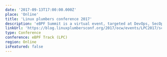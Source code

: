 ```yaml
---
date: '2017-09-13T17:00:00.000Z'
place: 'Online'
title: 'Linux plumbers conference 2017'
description: 'eBPF Summit is a virtual event, targeted at DevOps, SecOps, platform architects, security engineers, and developers. Register to save the date and stay updated on event information'
linkUrl: 'https://blog.linuxplumbersconf.org/2017/ocw/events/LPC2017/schedule.html#day_2017_09_15'
type: Conference
conference: eBPF Track (LPC)
region: Online
isFeatured: false
---
```

